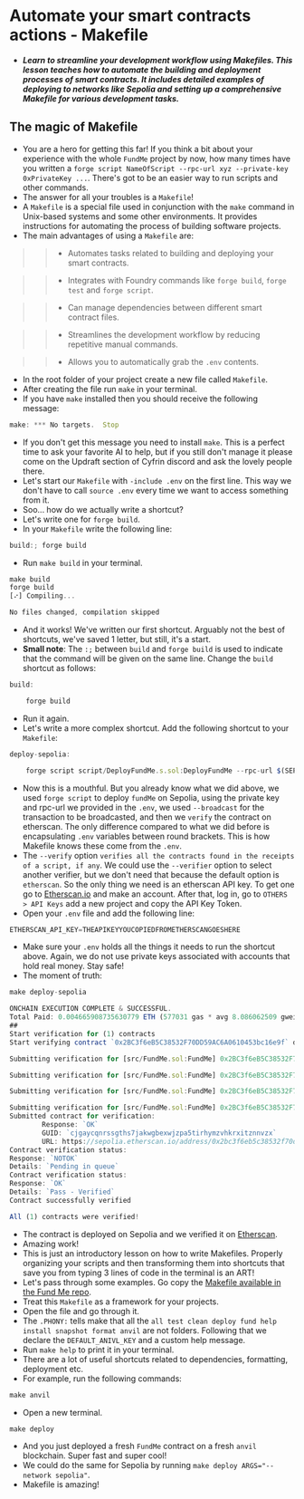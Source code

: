 # Automate your smart contracts actions - Makefile
- ***Learn to streamline your development workflow using Makefiles. This lesson teaches how to automate the building and deployment processes of smart contracts. It includes detailed examples of deploying to networks like Sepolia and setting up a comprehensive Makefile for various development tasks.***

## The magic of Makefile
- You are a hero for getting this far! If you think a bit about your experience with the whole `FundMe` project by now, how many times have you written a `forge script NameOfScript --rpc-url xyz --private-key 0xPrivateKey ...`. There's got to be an easier way to run scripts and other commands.
- The answer for all your troubles is a `Makefile`!
- A `Makefile` is a special file used in conjunction with the `make` command in Unix-based systems and some other environments. It provides instructions for automating the process of building software projects.
- The main advantages of using a `Makefile` are:

>> * Automates tasks related to building and deploying your smart contracts.

>> * Integrates with Foundry commands like `forge build`, `forge test` and `forge script`.

>> * Can manage dependencies between different smart contract files.

>> * Streamlines the development workflow by reducing repetitive manual commands.

>> * Allows you to automatically grab the `.env` contents.

- In the root folder of your project create a new file called `Makefile`.
- After creating the file run `make` in your terminal.
- If you have `make` installed then you should receive the following message:

```javascript
make: *** No targets.  Stop
```

- If you don't get this message you need to install `make`. This is a perfect time to ask your favorite AI to help, but if you still don't manage it please come on the Updraft section of Cyfrin discord and ask the lovely people there.
- Let's start our `Makefile` with `-include .env` on the first line. This way we don't have to call `source .env` every time we want to access something from it.
- Soo... how do we actually write a shortcut?
- Let's write one for `forge build`.
- In your `Makefile` write the following line:

```javascript
build:; forge build
```

- Run `make build` in your terminal.

```javascript
make build
forge build
[⠔] Compiling...

No files changed, compilation skipped
```

- And it works! We've written our first shortcut. Arguably not the best of shortcuts, we've saved 1 letter, but still, it's a start.
- **Small note**: The `:;` between `build` and `forge build` is used to indicate that the command will be given on the same line. Change the `build` shortcut as follows:

```javascript
build:

	forge build
```

- Run it again.
- Let's write a more complex shortcut. Add the following shortcut to your `Makefile`:
```javascript
deploy-sepolia:

	forge script script/DeployFundMe.s.sol:DeployFundMe --rpc-url $(SEPOLIA_RPC_URL) --private-key $(SEPOLIA_PRIVATE_KEY) --broadcast --verify --etherscan-api-key $(ETHERSCAN_API_KEY) -vvvv
```

- Now this is a mouthful. But you already know what we did above, we used `forge script` to deploy `fundMe` on Sepolia, using the private key and rpc-url we provided in the `.env`, we used `--broadcast` for the transaction to be broadcasted, and then we `verify` the contract on etherscan. The only difference compared to what we did before is encapsulating `.env` variables between round brackets. This is how Makefile knows these come from the `.env`.
- The `--verify` option `verifies all the contracts found in the receipts of a script, if any`. We could use the `--verifier` option to select another verifier, but we don't need that because the default option is `etherscan`. So the only thing we need is an etherscan API key. To get one go to [Etherscan.io](https://etherscan.io/register) and make an account. After that, log in, go to `OTHERS > API Keys` add a new project and copy the API Key Token.
- Open your `.env` file and add the following line:

```javascript
ETHERSCAN_API_KEY=THEAPIKEYYOUCOPIEDFROMETHERSCANGOESHERE
```
- Make sure your `.env` holds all the things it needs to run the shortcut above. Again, we do not use private keys associated with accounts that hold real money. Stay safe!
- The moment of truth:

```javascript
make deploy-sepolia
```

```javascript
ONCHAIN EXECUTION COMPLETE & SUCCESSFUL.
Total Paid: 0.004665908735630779 ETH (577031 gas * avg 8.086062509 gwei)
##
Start verification for (1) contracts
Start verifying contract `0x2BC3f6eB5C38532F70DD59AC6A0610453bc16e9f` deployed on sepolia

Submitting verification for [src/FundMe.sol:FundMe] 0x2BC3f6eB5C38532F70DD59AC6A0610453bc16e9f.

Submitting verification for [src/FundMe.sol:FundMe] 0x2BC3f6eB5C38532F70DD59AC6A0610453bc16e9f.

Submitting verification for [src/FundMe.sol:FundMe] 0x2BC3f6eB5C38532F70DD59AC6A0610453bc16e9f.

Submitting verification for [src/FundMe.sol:FundMe] 0x2BC3f6eB5C38532F70DD59AC6A0610453bc16e9f.
Submitted contract for verification:
        Response: `OK`
        GUID: `cjgaycqnrssgths7jakwgbexwjzpa5tirhymzvhkrxitznnvzx`
        URL: https://sepolia.etherscan.io/address/0x2bc3f6eb5c38532f70dd59ac6a0610453bc16e9f
Contract verification status:
Response: `NOTOK`
Details: `Pending in queue`
Contract verification status:
Response: `OK`
Details: `Pass - Verified`
Contract successfully verified

All (1) contracts were verified!
```

- The contract is deployed on Sepolia and we verified it on [Etherscan](https://sepolia.etherscan.io/address/0x2bc3f6eb5c38532f70dd59ac6a0610453bc16e9f).
- Amazing work!
- This is just an introductory lesson on how to write Makefiles. Properly organizing your scripts and then transforming them into shortcuts that save you from typing 3 lines of code in the terminal is an ART!
- Let's pass through some examples. Go copy the [Makefile available in the Fund Me repo](https://github.com/Cyfrin/foundry-fund-me-f23/blob/main/Makefile).
- Treat this `Makefile` as a framework for your projects.
- Open the file and go through it.
- The `.PHONY:` tells make that all the `all test clean deploy fund help install snapshot format anvil` are not folders. Following that we declare the `DEFAULT_ANIVL_KEY` and a custom help message.
- Run `make help` to print it in your terminal.
- There are a lot of useful shortcuts related to dependencies, formatting, deployment etc.
- For example, run the following commands:

```javascript
make anvil
```

- Open a new terminal.

```javascript
make deploy
```

- And you just deployed a fresh `FundMe` contract on a fresh `anvil` blockchain. Super fast and super cool!
- We could do the same for Sepolia by running `make deploy ARGS="--network sepolia"`.
- Makefile is amazing!
